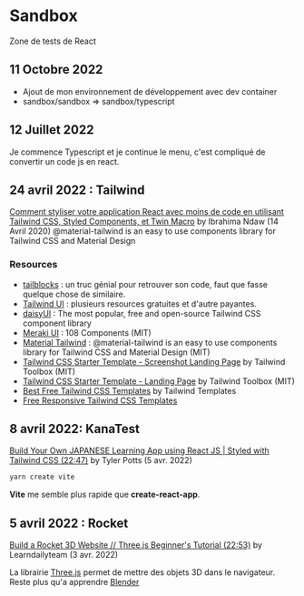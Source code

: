 # Sandbox

Zone de tests de React

## 11 Octobre 2022

- Ajout de mon environnement de développement avec dev container
- sandbox/sandbox => sandbox/typescript

## 12 Juillet 2022

Je commence Typescript et je continue le menu, c'est compliqué de convertir un code js en react.

## 24 avril 2022 : Tailwind

[Comment styliser votre application React avec moins de code en utilisant Tailwind CSS, Styled Components, et Twin Macro](https://www.ibrahima-ndaw.com/fr/blog/how-to-use-tailwind-styled-components) by Ibrahima Ndaw (14 Avril 2020)
@material-tailwind is an easy to use components library for Tailwind CSS and Material Design

### Resources

- [tailblocks](https://tailblocks.cc) : un truc génial pour retrouver son code, faut que fasse quelque chose de similaire.
- [Tailwind UI](https://tailwindui.com) : plusieurs resources gratuites et d'autre payantes.
- [daisyUI](https://daisyui.com) : The most popular, free and open-source Tailwind CSS component library
- [Meraki UI](https://merakiui.com) : 108 Components (MIT)
- [Material Tailwind](https://material-tailwind.com) : @material-tailwind is an easy to use components library for Tailwind CSS and Material Design (MIT)
- [Tailwind CSS Starter Template - Screenshot Landing Page](https://github.com/tailwindtoolbox/Screenshot-Landing-Page) by Tailwind Toolbox (MIT)
- [Tailwind CSS Starter Template - Landing Page](https://github.com/tailwindtoolbox/Landing-Page) by Tailwind Toolbox (MIT)
- [Best Free Tailwind CSS Templates](https://tailwindtemplates.co/templates?type=free) by Tailwind Templates
- [Free Responsive Tailwind CSS Templates](https://themewagon.com/theme-framework/tailwind-css)


## 8 avril 2022: KanaTest

[Build Your Own JAPANESE Learning App using React JS | Styled with Tailwind CSS (22:47)](https://www.youtube.com/watch?v=fM3qHaQrRHU) by Tyler Potts (5 avr. 2022)

```sh
yarn create vite
```

**Vite** me semble plus rapide que **create-react-app**.

## 5 avril 2022 : Rocket

[Build a Rocket 3D Website // Three.js Beginner's Tutorial (22:53)](https://www.youtube.com/watch?v=muVjaCjYSGU) by Learndailyteam (3 avr. 2022)

La librairie [Three.js](https://threejs.org/) permet de mettre des objets 3D dans le navigateur. Reste plus qu'a apprendre [Blender](/Blender/README.md)
